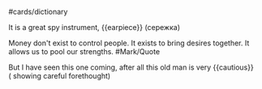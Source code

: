 #cards/dictionary 

It is a great spy instrument, {{earpiece}} (сережка)

Money don't exist to control people. It exists to bring desires together. It allows us to pool our strengths. #Mark/Quote 

But I have seen this one coming, after all this old man is very {{cautious}} ( showing careful forethought) 
